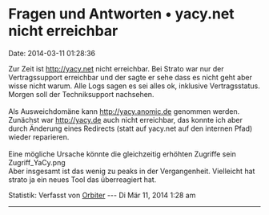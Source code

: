 Fragen und Antworten • yacy.net nicht erreichbar
================================================

Date: 2014-03-11 01:28:36

Zur Zeit ist <http://yacy.net> nicht erreichbar. Bei Strato war nur der
Vertragssupport erreichbar und der sagte er sehe dass es nicht geht aber
wisse nicht warum. Alle Logs sagen es sei alles ok, inklusive
Vertragsstatus. Morgen soll der Techniksupport nachsehen.\
\
Als Ausweichdomäne kann <http://yacy.anomic.de> genommen werden.
Zunächst war <http://yacy.de> auch nicht erreichbar, das konnte ich aber
durch Änderung eines Redirects (statt auf yacy.net auf den internen
Pfad) wieder reparieren.\
\
Eine mögliche Ursache könnte die gleichzeitig erhöhten Zugriffe sein\
Zugriff\_YaCy.png\
Aber insgesamt ist das wenig zu peaks in der Vergangenheit. Vielleicht
hat strato ja ein neues Tool das überreagiert hat.

Statistik: Verfasst von
[Orbiter](http://forum.yacy-websuche.de/memberlist.php?mode=viewprofile&u=2)
--- Di Mär 11, 2014 1:28 am

------------------------------------------------------------------------
